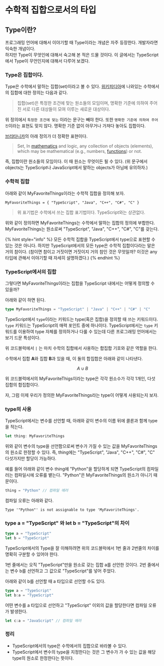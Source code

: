 # 수학적 집합으로서의 타입

## Type이란?

프로그래밍 언어에 대해서 이야기할 때 Type이라는 개념은 자주 등장한다. 개발자라면 익숙한 개념이다.  
하지만 Type이 무엇인에 대해서 숙고해 본 적은 드물 것이다. 이 글에서는 TypeScript에서 Type이 무언인지에 대해서 다루어 보겠다.

### Type은 집합이다.

Type은 수학에서 말하는 집합\(set\)이라고 볼 수 있다. [위키피디아](https://ko.wikipedia.org/wiki/%EC%A7%91%ED%95%A9)에 나와있는 수학에서의 집합에 대한 정의는 다음과 같다.

> 집합\(set\)은 특정한 조건에 맞는 원소들의 모임이며, 명확한 기준에 의하여 주어진 서로 다른 대상들이 모여 이루는 새로운 대상이다.

위 정의에서 `특정한 조건에 맞는` 이라는 문구는 빼야 한다. 또한 `명확한 기준에 의하여 주어진`이라는 표현도 맞지 않다. 명확한 기준 없이 아무거나 가져다 놓아도 집합이다.

[브리타니카](https://www.britannica.com/topic/set-mathematics-and-logic)의 아래 정의가 더 정확한 표현이다.

> Set, In [mathematics](https://www.britannica.com/science/mathematics) and logic, any collection of objects \(elements\), which may be mathematical \(e.g., numbers, [functions](https://www.britannica.com/science/function-mathematics)\) or not.

즉, 집합이란 원소들의 모임이다. 이 때 원소는 무엇이든 될 수 있다. \(위 문구에서 objects는 TypeScript나 JavaScript에서 말하는 objects가 아님에 유의하자.\)

### 수학적 집합

아래와 같이 MyFavoriteThings이라는 수학적 집합을 정의해 보자.

```text
MyFavoriteThings = { "TypeScript", "Java", "C++", "C#", "C" }
```
>위 표기법은 수학에서 쓰는 집합 표기법이다. TypeScript와는 상관없다.

위와 같이 정의하면 MyFavoriteThings는 수학에서 말하는 집합의 정의에 부합한다. MyFavoriteThings는 원소로써 "TypeScript", "Java", "C++", "C\#", "C"를 갖는다.

{% hint style="info" %}
모든 수학적 집합을 TypeScript에서 type으로 표현할 수 있는 것은 아니다. 하지만 TypeScript에서의 모든 type은 수학적 집합이다라는 말은 거의 참이다.
(참이면 참이고 거짓이면 거짓이지 거의 참인 것은 무엇일까? 이것은 any 타입에 관해서 이야기할 때 자세히 설명하겠다.)
{% endhint %}

### TypeScript에서의 집합

그렇다면 MyFavoriteThings이라는 집합을 TypeScript 내에서는 어떻게 정의할 수 있을까?

아래와 같이 하면 된다.

```typescript
type MyFavoriteThings = "TypeScript" | "Java" | "C++" | "C#" | "C"
```

TypeScript에서 `type`이라는 키워드는 type\(혹은 집합\)을 정의할 때 쓰는 키워드이다. `type` 키워드는 TypeScript의 매력 포인트 중에 하나이다. TypeScript에서는 `type` 키워드를 이용하여 type 자체를 정의하거나 다룰 수 있는데 다른 프로그래밍 언어에서는 보기 드문 특성이다.

위 코드블럭에서 `|` 는 마치 수학의 집합에서 사용하는 합집합 기호와 같은 역할을 한다.

수학에서 집합 **A**와 집합 **B**과 있을 때, 이 둘의 합집합은 아래와 같이 나타낸다.

$$
A \cup B
$$

위 코드블럭에서의 MyFavoriteThigs이라는 type은 각각 원소수가 각각 1개인, 다섯 집합의 합집합이다.

자, 그럼 이제 우리가 정의한 MyFavoriteThings라는 type이 어떻게 사용되는지 보자.

### type의 사용

TypeScript에서는 변수를 선언할 때, 아래와 같이 변수의 이름 뒤에 콜론과 함께 type을 적는다.

```typescript
let thing: MyFavoriteThings
```

위와 같이 변수의 type을 선언함으로써 변수가 가질 수 있는 값을 MyFavoriteThings의 원소로 한정할 수 있다. 즉, thing에는 "TypeScript", "Java", "C++", "C\#", "C" 다섯가지만 할당이 가능하다.

예를 들어 아래와 같이  변수 thing에 "Python"을 할당하게 되면 TypeScript의 컴파일러는 컴파일시에 오류를 뱉는다. "Python"은 MyFavoriteThings의 원소가 아니기 때문이다.

```typescript
thing = "Python" // 컴파일 에러
```

컴파일 오류는 아래와 같다.

```text
Type '"Python"' is not assignable to type 'MyFavoriteThings'.
```

### type a = "TypeScript" 와 let b = "TypeScript"의 차이 

```typescript
type a = "TypeScript"
let b = "TypeScript"
```

TypeScript에서의 Type을 잘 이해하려면 위의 코드블럭에서 1번 줄과 2번줄의 차이를 명확히 구분할 수 있어야 한다. 

1번 줄에서는 오직 "TypeScript"만을 원소로 갖는 집합 a를 선언한 것이다.  2번 줄에서는 변수  b를 선언하고 그 값으로 "TypeScript"를 넣어 주었다.  

아래와 같이 b를 선언할 때 a 타입으로 선언할 수도 있다.

```typescript
type a = "TypeScript"
let b:a = "TypeScript"
```

어떤 변수를 a 타입으로 선언하고 "TypeScript" 이외의 값을 할당한다면 컴파일 오류가 발생한다.

```typescript
let c:a = "JavaScript" // 컴파일 에러
```

### 정리

* TypeScript에서의 type은 수학에서의 집합으로 바라볼 수 있다.
* TypeScript에서 변수의 type을 지정한다는 것은 그 변수가 가 수 있는 값을 해당 type의 원소로 한정한다는 뜻이다.

